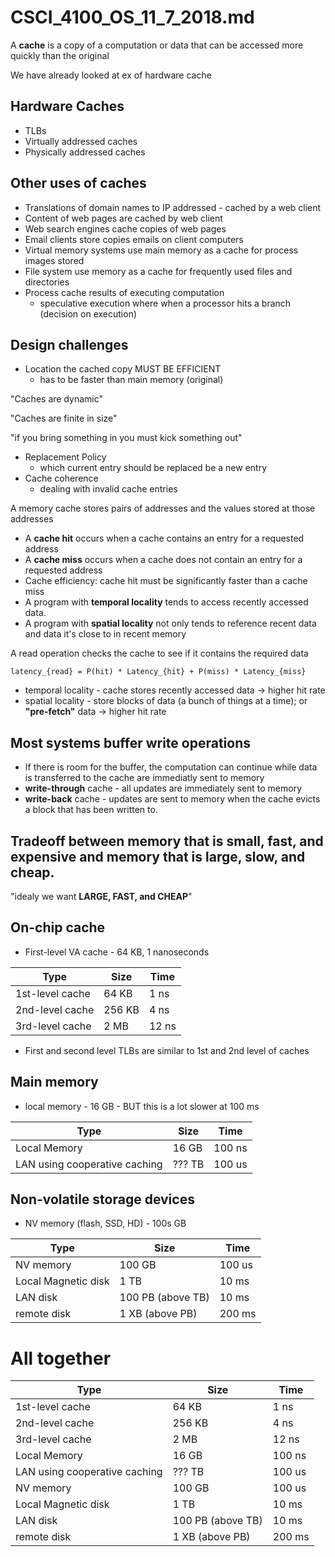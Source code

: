 # CSCI_4100_OS_11_7_2018.md

A __cache__ is a copy of a computation or data that can be accessed more quickly than the original

We have already looked at ex of hardware cache

## Hardware Caches

* TLBs
* Virtually addressed caches 
* Physically addressed caches

## Other uses of caches

* Translations of domain names to IP addressed - cached by a web client
* Content of web pages are cached by web client
* Web search engines cache copies of web pages
* Email clients store copies emails on client computers
* Virtual memory systems use main memory as a cache for process images stored
* File system use memory as a cache for frequently used files and directories
* Process cache results of executing computation
  * speculative execution where when a processor hits a branch (decision on execution)

## Design challenges

* Location the cached copy MUST BE EFFICIENT
  * has to be faster than main memory (original)
  
"Caches are dynamic"

"Caches are finite in size"

"if you bring something in you must kick something out"

* Replacement Policy
  * which current entry should be replaced be a new entry
* Cache coherence
  * dealing with invalid cache entries

A memory cache stores pairs of addresses and the values stored at those addresses

* A __cache hit__ occurs when a cache contains an entry for a requested address
* A __cache miss__ occurs when a cache does not contain an entry for a requested address
* Cache efficiency: cache hit must be significantly faster than a cache miss
* A program with __temporal locality__ tends to access recently accessed data.
* A program with __spatial locality__ not only tends to reference recent data and data it's close to in recent memory

A read operation checks the cache to see if it contains the required data

`latency_{read} = P(hit) * Latency_{hit} + P(miss) * Latency_{miss}`

* temporal locality - cache stores recently accessed data -> higher hit rate
* spatial locality - store blocks of data (a bunch of things at a time); or __"pre-fetch"__ data -> higher hit rate

## Most systems buffer write operations

* If there is room for the buffer, the computation can continue while data is transferred to the cache are immediatly sent to memory
* __write-through__ cache - all updates are immediately sent to memory
* __write-back__ cache - updates are sent to memory when the cache evicts a block that has been written to.

## Tradeoff between memory that is small, fast, and expensive and memory that is large, slow, and cheap.

"idealy we want __LARGE, FAST, and CHEAP__"

## On-chip cache

* First-level VA cache - 64 KB, 1 nanoseconds

| Type | Size  | Time  |
| ---- | ------ | ----- |
| 1st-level cache  | 64  KB | 1  ns |
| 2nd-level cache  | 256 KB | 4  ns |
| 3rd-level cache  | 2   MB | 12 ns |

* First and second level TLBs are similar to 1st and 2nd level of caches

## Main memory

* local memory - 16 GB - BUT this is a lot slower at 100 ms

| Type | Size  | Time  |
| ---- | ------ | ----- |
| Local Memory  | 16  GB | 100  ns |
| LAN using cooperative caching  | ??? TB | 100  us |

## Non-volatile storage devices

* NV memory (flash, SSD, HD) - 100s GB


| Type | Size  | Time  |
| ---- | ------ | ----- |
| NV memory  | 100 GB | 100  us |
| Local Magnetic disk  | 1 TB | 10  ms |
| LAN disk | 100 PB (above TB) | 10 ms |
| remote disk | 1 XB (above PB) | 200 ms |

# All together

| Type | Size  | Time  |
| ---- | ------ | ----- |
| 1st-level cache  | 64  KB | 1  ns |
| 2nd-level cache  | 256 KB | 4  ns |
| 3rd-level cache  | 2   MB | 12 ns |
| Local Memory  | 16  GB | 100  ns |
| LAN using cooperative caching  | ??? TB | 100  us |
| NV memory  | 100 GB | 100  us |
| Local Magnetic disk  | 1 TB | 10  ms |
| LAN disk | 100 PB (above TB) | 10 ms |
| remote disk | 1 XB (above PB) | 200 ms |
